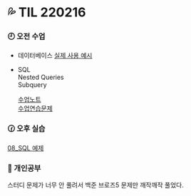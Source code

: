 # 💦 TIL 220216

### 🕘 오전 수업

- 데이터베이스 [실제 사용 예시](/TIL/week8/02.16/DB_FnQ.md)

- SQL\
  Nested Queries\
   Subquery

  [수업노트](/TIL/week8/02.16/SQL_memo.md)\
  [수업연습문제](/TIL/week8/02.16/SQL_class.sql)

### 🕜 오후 실습

[08_SQL 예제](/week8/02.16/DB_08_SQL_Nested_queries.sql)

</div>
</details>

### 🤨 개인공부

스터디 문제가 너무 안 풀려서 백준 브로즈5 문제만 깨작깨작 풀었다.
